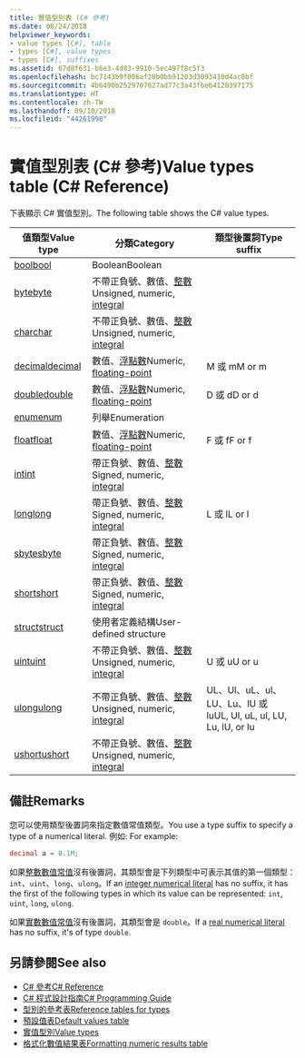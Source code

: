 ```yaml
---
title: 實值型別表 (C# 參考)
ms.date: 08/24/2018
helpviewer_keywords:
- value types [C#], table
- types [C#], value types
- types [C#], suffixes
ms.assetid: 67d8f631-b6e3-4d83-9910-5ec497f8c5f3
ms.openlocfilehash: bc7143b9f006af20b0bb91203d3093410d4ac0bf
ms.sourcegitcommit: 4b6490b2529707627ad77c3a43fbe64120397175
ms.translationtype: HT
ms.contentlocale: zh-TW
ms.lasthandoff: 09/10/2018
ms.locfileid: "44261998"
---
```

# <a name="value-types-table-c-reference"></a><span data-ttu-id="f700b-102">實值型別表 (C# 參考)</span><span class="sxs-lookup"><span data-stu-id="f700b-102">Value types table (C# Reference)</span></span>

<span data-ttu-id="f700b-103">下表顯示 C# 實值型別。</span><span class="sxs-lookup"><span data-stu-id="f700b-103">The following table shows the C# value types.</span></span>  
  
|<span data-ttu-id="f700b-104">值類型</span><span class="sxs-lookup"><span data-stu-id="f700b-104">Value type</span></span>|<span data-ttu-id="f700b-105">分類</span><span class="sxs-lookup"><span data-stu-id="f700b-105">Category</span></span>|<span data-ttu-id="f700b-106">類型後置詞</span><span class="sxs-lookup"><span data-stu-id="f700b-106">Type suffix</span></span>|  
|----------------|--------------|-----------------|  
|[<span data-ttu-id="f700b-107">bool</span><span class="sxs-lookup"><span data-stu-id="f700b-107">bool</span></span>](bool.md)|<span data-ttu-id="f700b-108">Boolean</span><span class="sxs-lookup"><span data-stu-id="f700b-108">Boolean</span></span>||  
|[<span data-ttu-id="f700b-109">byte</span><span class="sxs-lookup"><span data-stu-id="f700b-109">byte</span></span>](byte.md)|<span data-ttu-id="f700b-110">不帶正負號、數值、[整數](integral-types-table.md)</span><span class="sxs-lookup"><span data-stu-id="f700b-110">Unsigned, numeric, [integral](integral-types-table.md)</span></span>||  
|[<span data-ttu-id="f700b-111">char</span><span class="sxs-lookup"><span data-stu-id="f700b-111">char</span></span>](char.md)|<span data-ttu-id="f700b-112">不帶正負號、數值、[整數](integral-types-table.md)</span><span class="sxs-lookup"><span data-stu-id="f700b-112">Unsigned, numeric, [integral](integral-types-table.md)</span></span>||  
|[<span data-ttu-id="f700b-113">decimal</span><span class="sxs-lookup"><span data-stu-id="f700b-113">decimal</span></span>](decimal.md)|<span data-ttu-id="f700b-114">數值、[浮點數](floating-point-types-table.md)</span><span class="sxs-lookup"><span data-stu-id="f700b-114">Numeric, [floating-point](floating-point-types-table.md)</span></span>|<span data-ttu-id="f700b-115">M 或 m</span><span class="sxs-lookup"><span data-stu-id="f700b-115">M or m</span></span>|  
|[<span data-ttu-id="f700b-116">double</span><span class="sxs-lookup"><span data-stu-id="f700b-116">double</span></span>](double.md)|<span data-ttu-id="f700b-117">數值、[浮點數](floating-point-types-table.md)</span><span class="sxs-lookup"><span data-stu-id="f700b-117">Numeric, [floating-point](floating-point-types-table.md)</span></span>|<span data-ttu-id="f700b-118">D 或 d</span><span class="sxs-lookup"><span data-stu-id="f700b-118">D or d</span></span>|  
|[<span data-ttu-id="f700b-119">enum</span><span class="sxs-lookup"><span data-stu-id="f700b-119">enum</span></span>](enum.md)|<span data-ttu-id="f700b-120">列舉</span><span class="sxs-lookup"><span data-stu-id="f700b-120">Enumeration</span></span>||  
|[<span data-ttu-id="f700b-121">float</span><span class="sxs-lookup"><span data-stu-id="f700b-121">float</span></span>](float.md)|<span data-ttu-id="f700b-122">數值、[浮點數](floating-point-types-table.md)</span><span class="sxs-lookup"><span data-stu-id="f700b-122">Numeric, [floating-point](floating-point-types-table.md)</span></span>|<span data-ttu-id="f700b-123">F 或 f</span><span class="sxs-lookup"><span data-stu-id="f700b-123">F or f</span></span>|  
|[<span data-ttu-id="f700b-124">int</span><span class="sxs-lookup"><span data-stu-id="f700b-124">int</span></span>](int.md)|<span data-ttu-id="f700b-125">帶正負號、數值、[整數](integral-types-table.md)</span><span class="sxs-lookup"><span data-stu-id="f700b-125">Signed, numeric, [integral](integral-types-table.md)</span></span>||  
|[<span data-ttu-id="f700b-126">long</span><span class="sxs-lookup"><span data-stu-id="f700b-126">long</span></span>](long.md)|<span data-ttu-id="f700b-127">帶正負號、數值、[整數](integral-types-table.md)</span><span class="sxs-lookup"><span data-stu-id="f700b-127">Signed, numeric, [integral](integral-types-table.md)</span></span>|<span data-ttu-id="f700b-128">L 或 l</span><span class="sxs-lookup"><span data-stu-id="f700b-128">L or l</span></span>|  
|[<span data-ttu-id="f700b-129">sbyte</span><span class="sxs-lookup"><span data-stu-id="f700b-129">sbyte</span></span>](sbyte.md)|<span data-ttu-id="f700b-130">帶正負號、數值、[整數](integral-types-table.md)</span><span class="sxs-lookup"><span data-stu-id="f700b-130">Signed, numeric, [integral](integral-types-table.md)</span></span>||  
|[<span data-ttu-id="f700b-131">short</span><span class="sxs-lookup"><span data-stu-id="f700b-131">short</span></span>](short.md)|<span data-ttu-id="f700b-132">帶正負號、數值、[整數](integral-types-table.md)</span><span class="sxs-lookup"><span data-stu-id="f700b-132">Signed, numeric, [integral](integral-types-table.md)</span></span>||  
|[<span data-ttu-id="f700b-133">struct</span><span class="sxs-lookup"><span data-stu-id="f700b-133">struct</span></span>](struct.md)|<span data-ttu-id="f700b-134">使用者定義結構</span><span class="sxs-lookup"><span data-stu-id="f700b-134">User-defined structure</span></span>||  
|[<span data-ttu-id="f700b-135">uint</span><span class="sxs-lookup"><span data-stu-id="f700b-135">uint</span></span>](uint.md)|<span data-ttu-id="f700b-136">不帶正負號、數值、[整數](integral-types-table.md)</span><span class="sxs-lookup"><span data-stu-id="f700b-136">Unsigned, numeric, [integral](integral-types-table.md)</span></span>|<span data-ttu-id="f700b-137">U 或 u</span><span class="sxs-lookup"><span data-stu-id="f700b-137">U or u</span></span>|  
|[<span data-ttu-id="f700b-138">ulong</span><span class="sxs-lookup"><span data-stu-id="f700b-138">ulong</span></span>](ulong.md)|<span data-ttu-id="f700b-139">不帶正負號、數值、[整數](integral-types-table.md)</span><span class="sxs-lookup"><span data-stu-id="f700b-139">Unsigned, numeric, [integral](integral-types-table.md)</span></span>|<span data-ttu-id="f700b-140">UL、Ul、uL、ul、LU、Lu、lU 或 lu</span><span class="sxs-lookup"><span data-stu-id="f700b-140">UL, Ul, uL, ul, LU, Lu, lU, or lu</span></span>|  
|[<span data-ttu-id="f700b-141">ushort</span><span class="sxs-lookup"><span data-stu-id="f700b-141">ushort</span></span>](ushort.md)|<span data-ttu-id="f700b-142">不帶正負號、數值、[整數](integral-types-table.md)</span><span class="sxs-lookup"><span data-stu-id="f700b-142">Unsigned, numeric, [integral](integral-types-table.md)</span></span>||  

## <a name="remarks"></a><span data-ttu-id="f700b-143">備註</span><span class="sxs-lookup"><span data-stu-id="f700b-143">Remarks</span></span>

<span data-ttu-id="f700b-144">您可以使用類型後置詞來指定數值常值類型。</span><span class="sxs-lookup"><span data-stu-id="f700b-144">You use a type suffix to specify a type of a numerical literal.</span></span> <span data-ttu-id="f700b-145">例如: </span><span class="sxs-lookup"><span data-stu-id="f700b-145">For example:</span></span>

```csharp
decimal a = 0.1M;
```

<span data-ttu-id="f700b-146">如果[整數數值常值](/dotnet/csharp/language-reference/language-specification/lexical-structure#integer-literals)沒有後置詞，其類型會是下列類型中可表示其值的第一個類型：`int`、`uint`、`long`、`ulong`。</span><span class="sxs-lookup"><span data-stu-id="f700b-146">If an [integer numerical literal](/dotnet/csharp/language-reference/language-specification/lexical-structure#integer-literals) has no suffix, it has the first of the following types in which its value can be represented: `int`, `uint`, `long`, `ulong`.</span></span>

<span data-ttu-id="f700b-147">如果[實數數值常值](/dotnet/csharp/language-reference/language-specification/lexical-structure#real-literals)沒有後置詞，其類型會是 `double`。</span><span class="sxs-lookup"><span data-stu-id="f700b-147">If a [real numerical literal](/dotnet/csharp/language-reference/language-specification/lexical-structure#real-literals) has no suffix, it's of type `double`.</span></span>

## <a name="see-also"></a><span data-ttu-id="f700b-148">另請參閱</span><span class="sxs-lookup"><span data-stu-id="f700b-148">See also</span></span>

- [<span data-ttu-id="f700b-149">C# 參考</span><span class="sxs-lookup"><span data-stu-id="f700b-149">C# Reference</span></span>](../index.md)
- [<span data-ttu-id="f700b-150">C# 程式設計指南</span><span class="sxs-lookup"><span data-stu-id="f700b-150">C# Programming Guide</span></span>](../../programming-guide/index.md)
- [<span data-ttu-id="f700b-151">型別的參考表</span><span class="sxs-lookup"><span data-stu-id="f700b-151">Reference tables for types</span></span>](reference-tables-for-types.md)
- [<span data-ttu-id="f700b-152">預設值表</span><span class="sxs-lookup"><span data-stu-id="f700b-152">Default values table</span></span>](default-values-table.md)
- [<span data-ttu-id="f700b-153">實值型別</span><span class="sxs-lookup"><span data-stu-id="f700b-153">Value types</span></span>](value-types.md)
- [<span data-ttu-id="f700b-154">格式化數值結果表</span><span class="sxs-lookup"><span data-stu-id="f700b-154">Formatting numeric results table</span></span>](formatting-numeric-results-table.md)
